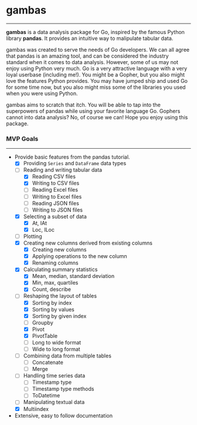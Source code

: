 # gambas
---

**gambas** is a data analysis package for Go, inspired by the famous Python library **pandas**. It provides an intuitive way to malipulate tabular data.

gambas was created to serve the needs of Go developers. We can all agree that pandas is an amazing tool, and can be considered the industry standard when it comes to data analysis. However, some of us may not enjoy using Python very much. Go is a very attractive language with a very loyal userbase (including me!). You might be a Gopher, but you also might love the features Python provides. You may have jumped ship and used Go for some time now, but you also might miss some of the libraries you used when you were using Python. 

gambas aims to scratch that itch. You will be able to tap into the superpowers of pandas while using your favorite language Go. Gophers cannot into data analysis? No, of course we can! Hope you enjoy using this package.

### MVP Goals
---
- Provide basic features from the pandas tutorial.
  - [x] Providing `Series` and `DataFrame` data types
  - [ ] Reading and writing tabular data
    - [x] Reading CSV files
    - [x] Writing to CSV files
    - [ ] Reading Excel files
    - [ ] Writing to Excel files
    - [ ] Reading JSON files
    - [ ] Writing to JSON files
  - [x] Selecting a subset of data
    - [x] At, IAt
    - [x] Loc, ILoc
  - [ ] Plotting
  - [x] Creating new columns derived from existing columns
    - [x] Creating new columns
    - [x] Applying operations to the new column
    - [x] Renaming columns
  - [x] Calculating summary statistics
    - [x] Mean, median, standard deviation
    - [x] Min, max, quartiles
    - [x] Count, describe
  - [ ] Reshaping the layout of tables
    - [x] Sorting by index
    - [x] Sorting by values
    - [x] Sorting by given index
    - [ ] Groupby
    - [x] Pivot
    - [x] PivotTable
    - [ ] Long to wide format
    - [ ] Wide to long format
  - [ ] Combining data from multiple tables
    - [ ] Concatenate
    - [ ] Merge
  - [ ] Handling time series data
    - [ ] Timestamp type
    - [ ] Timestamp type methods
    - [ ] ToDatetime
  - [ ] Manipulating textual data
  - [x] Multiindex

- Extensive, easy to follow documentation